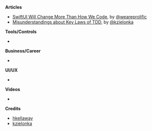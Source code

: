 **Articles**

* [SwiftUI Will Change More Than How We Code](https://www.prolificinteractive.com/2019/06/07/swiftui-will-change-more-than-how-we-code/), by [@weareprolific](https://twitter.com/weareprolific)
* [Misunderstandings about Key Laws of TDD](https://www.thedroidsonroids.com/blog/key-laws-of-tdd), by [@kzielonka](https://twitter.com/kzielonka)

**Tools/Controls**

* 

**Business/Career**

* 

**UI/UX**

* 

**Videos**

* 

**Credits**

* [hkellaway](https://github.com/hkellaway)
* [kzielonka](https://github.com/kzielonka)
